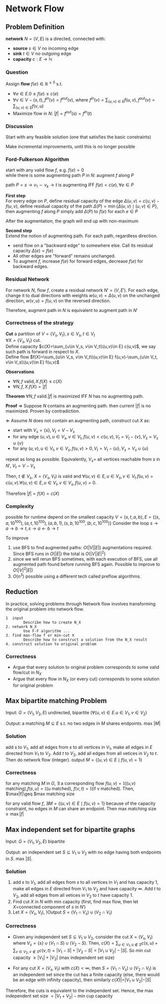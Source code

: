 # Network Flow

## Problem Definition
**network** $N=(V,E)$ is a directed, connected with:

 - **source** $s\in V$ no incoming edge
 - **sink** $t\in V$ no outgoing edge
 - **capacity** $c:E\rightarrow \mathbb{N}$


### Question
Assign **flow** $f(e)\in\mathbb{R}^{\geq 0}$ s.t. 
 - $\forall e\in E. 0\leq f(e)\leq c(e)$
 - $\forall v\in V-\{s,t\}, f^{in}(v)=f^{out}(v)$, where $f^{in}(v)=\sum_{(u,v)\in E}f(u,v), f^{out}(v)=\sum_{(u,v)\in E}f(v,u)$
 - Maximize flow in $N$: $|f|=f^{out}(s)=f^{in}(t)$

### Discussion
Start with any feasible solution (one that satisfies the basic constraints)

Make incremental improvements, until this is no longer possible

### Ford-Fulkerson Algorithm
start with any valid flow $f$, e.g. $f(e)=0$   
 while there is some augmenting path $P$ in $N$: augment $f$ along $P$
 
path $P=s\rightarrow v_1\sim v_k\rightarrow t$ is augmenting IFF $f(e)<c(e), \forall e\in P$

**First step**   
For every edge on $P$, define residual capacity of the edge $\Delta(u,v)=c(u,v)-f(u,v)$, define residual capacity of the path $\Delta(P)=\min\{\Delta(u,v)\mid (u,v)\in P\}$, then augmenting $f$ along $P$ simply add $\Delta(P)$ to $f(e)$ for each $e\in P$

After the augmentation, the graph will end up with non-maximum 

**Second step**  
Extend the notion of augmenting path. For each path, regardless direction.
- send flow on a "backward edge" to somewhere else. Call its residual capacity $\Delta(e)=f(e)$
- All other edges are "forward" remains unchanged. 
- To augment $f$, increase $f(e)$ for forward edges, decrease $f(e)$ for backward edges. 

### Residual Network
For network $N$, flow $f$, create a residual network $N'=(V,E')$. For each edge, change it to dual directions with weights $w(u,v)=\Delta(u,v)$ on the unchanged direction, $w(v,u)=f(u,v)$ on the reversed direction.

Therefore, augment path in $N$ is equivalent to augment path in $N'$

### Correctness of the strategy
**Cut** a partition of $V=\{V_s,V_t\},s\in V_s, t\in V_t$   
$\forall X=\{V_s,V_t\}$ cut.    
Define capacity $c(X)=\sum_{u\in V_s, v\in V_t\\(u,v)\in E} c(u,v)$, we say such path is forward in respect to $X$.   
Define flow $f(X)=\sum_{u\in V_s, v\in V_t\\(u,v)\in E} f(u,v)-\sum_{u\in V_t, v\in V_s\\(u,v)\in E} f(u,v)$

**Observations**
- $\forall N, f \text{ valid}, X. f(X)\leq c(X)$
- $\forall N,f,X. f(X)=|f|$

**Theorem** $\forall N, f \text{ valid}. |f|$ is maximized IFF $N$ has no augmenting path. 

**Proof** $\Rightarrow$ Suppose $N$ contains an augmenting path. then current $|f|$ is no maximized. Proven by contradiction. 

$\Leftarrow$ Assume $N$ does not contain an augmenting path, construct cut $X$ as: 

- start with $V_s=\{s\}, V_t=V-V_s$ 
- for any edge $(u,v), u\in V_s, v\in V_t, f(u,v)<c(u,v), V_t = V_t-\{v\}, V_s = V_s\cup \{v\}$
- for any $(u,v), u\in V_t, v\in V_s, f(u,v)>0, V_t=V_t - \{u\}, V_s=V_s\cup \{u\}$

repeat as long as possible. Equivalently, $V_s =$ all vertices reachable from $s$ in $N'$, $V_t=V-V_s$

Then, $t\not\in V_s$, $X=(V_s,V_t)$ is valid and $\forall (u,v)\in E, u\in V_s, v\in V_t. f(u,v)=c(u,v). \forall (u,v)\in E, u\in V_t, v\in V_s, f(u,v)=0$.

Therefore $|f|=f(X)=c(X)$

### Complexity
possible for runtime depend on the smallest capacity
$V=\{s,t,a,b\}, E=\{(s,a,10^{100}), (a,t,10^{100}), (a,b,1), (s,b,10^{100}, (b,c,10^{100})\}$
Consider the loop $s\rightarrow a\rightarrow b\rightarrow t,s\rightarrow a\leftarrow b\rightarrow t$

To improve
1. use BFS to find augmented paths: $O(|V||E|)$ augmentations required. Since BFS runs in $O(|E|)$ the total is $O(|V||E|^2)$
2. since we will rerun BFS sometimes, with each execution of BFS, use all augmented path found before running BFS again. Possible to improve to $O(|V|^2|E|)$
3. $O(n^3)$ possible using a different tech called preflow algorithms. 


## Reduction
In practice, solving problems through Network flow involves transforming the original problem into network flow. 

```
1  input 
        Describe how to create N_X
2. network N_X
        Use F-F algorithm ...
3. find max-flow f or min-cut X
        Describe how to construct a solution from the N_X result
4. construct solution to original problem
```
### Correctness
 - Argue that every solution to original problem corresponds to some valid flow/cut in $N_X$
 - Argue that every flow in $N_X$ (or every cut) corresponds to some solution for original problem


## Max bipartite matching Problem
Input: $G=(V_1,V_2, E)$ undirected, bipartite ($\forall (u,v)\in E. u\in V_1, v\in V_2$)

Output: a matching $M\subseteq E$ s.t. no two edges in $M$ shares endpoints. max $|M|$

### Solution
add $s$ to $V_1$, add all edges from $s$ to all vertices in $V_1$, make all edges in $E$ directed from $V_1$ to $V_2$. Add $t$ to $V_2$, add all edges from all vetices in $V_2$ to $t$. Then do network flow (integer). output $M=\{(u,v)\in E\mid f(u,v)=1\}$

### Correctness
for any matching $M$ in $G$, $\exists$ a corresponding flow $f(u,v)=\mathbb{I}$((u,v) matching),$f(s,u)=\mathbb{I}$(u matched), $f(v,t)=\mathbb{I}$(if v matched). Then, $\max|f|\geq $max matching size

for any valid flow $f$, $\exists M = \{(u,v)\in E\mid f(u,v)=1\}$ because of the capacity constraint, no edges in $M$ can share an endpoint. Then max matching size $\geq \max|f|$

## Max independent set for bipartite graphs
Input: $G=(V_1,V_2,E)$ bipartite 

Output: an independent set $S\subseteq V_1\cup V_2$ with no edge having both endpoints in $S$. max $|S|$.

### Solution
1. add $s$ to $V_1$, add all edges from $s$ to all vertices in $V_1$ and has capacity 1, make all edges in $E$ directed from $V_1$ to $V_2$ and have capacity $\infty$. Add $t$ to $V_2$, add all edges from all vetices in $V_2$ to $t$ have capacity 1.
2. Find cut $X$ in $N$ with min capacity (first, find max flow, then let $X=$connected component of $s$ in $N'$)
3. Let $X=(V_s,V_t)$, )Output $S=(V_1\cap V_s) \cup (V_2\cap V_t)$

### Correctness
- Given any independent set $S\subseteq V_1\cup V_2$, consider the cut $X=(V_s,V_t)$ where $V_s=\{s\}\cup (V_1\cap S)\cup(V_2-S)$. Then, $c(X)=\sum_{u\in V_1,u\not\in S} c(s,u) + \sum_{v\in V_2, v\not\in S}c(v,t) = |V_1-S|+|V_2-S|=|V_1\cup V_2|-|S|$. So min cut capacity $\geq |V_1|+|V_2|$ (max independent set size)

- For any cut $X=(V_s,V_t)$ with $c(X)<\infty$, then $S=(V_1\cap V_s)\cup(V_2\cap V_t)$ is an independent set since the cut has a finite capacity (else, there would be an edge with infinity capacity), then similarly $c(X)|=|V_1\cup V_2|-|S|$

Therefore, the cuts is equivalent to the independent set. Hence, the max independent set size $=|V_1+V_2|-\text{min cup capacity}$
